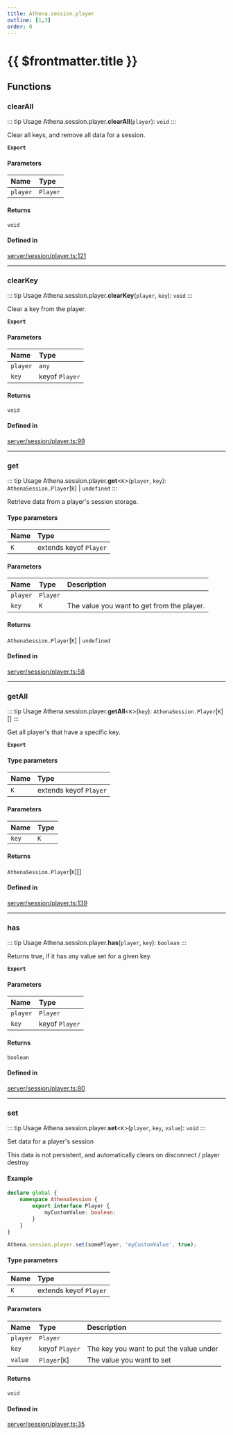 ```yaml
---
title: Athena.session.player
outline: [1,3]
order: 0
---
```


# {{ $frontmatter.title }}


## Functions

### clearAll

::: tip Usage
Athena.session.player.**clearAll**(`player`): `void`
:::

Clear all keys, and remove all data for a session.

**`Export`**

#### Parameters

| Name | Type |
| :------ | :------ |
| `player` | `Player` |

#### Returns

`void`

#### Defined in

[server/session/player.ts:121](https://github.com/Stuyk/altv-athena/blob/b7faa35/src/core/server/session/player.ts#L121)

___

### clearKey

::: tip Usage
Athena.session.player.**clearKey**(`player`, `key`): `void`
:::

Clear a key from the player.

**`Export`**

#### Parameters

| Name | Type |
| :------ | :------ |
| `player` | `any` |
| `key` | keyof `Player` |

#### Returns

`void`

#### Defined in

[server/session/player.ts:99](https://github.com/Stuyk/altv-athena/blob/b7faa35/src/core/server/session/player.ts#L99)

___

### get

::: tip Usage
Athena.session.player.**get**<`K`\>(`player`, `key`): `AthenaSession.Player`[`K`] \| `undefined`
:::

Retrieve data from a player's session storage.

#### Type parameters

| Name | Type |
| :------ | :------ |
| `K` | extends keyof `Player` |

#### Parameters

| Name | Type | Description |
| :------ | :------ | :------ |
| `player` | `Player` |  |
| `key` | `K` | The value you want to get from the player. |

#### Returns

`AthenaSession.Player`[`K`] \| `undefined`

#### Defined in

[server/session/player.ts:58](https://github.com/Stuyk/altv-athena/blob/b7faa35/src/core/server/session/player.ts#L58)

___

### getAll

::: tip Usage
Athena.session.player.**getAll**<`K`\>(`key`): `AthenaSession.Player`[`K`][]
:::

Get all player's that have a specific key.

**`Export`**

#### Type parameters

| Name | Type |
| :------ | :------ |
| `K` | extends keyof `Player` |

#### Parameters

| Name | Type |
| :------ | :------ |
| `key` | `K` |

#### Returns

`AthenaSession.Player`[`K`][]

#### Defined in

[server/session/player.ts:139](https://github.com/Stuyk/altv-athena/blob/b7faa35/src/core/server/session/player.ts#L139)

___

### has

::: tip Usage
Athena.session.player.**has**(`player`, `key`): `boolean`
:::

Returns true, if it has any value set for a given key.

**`Export`**

#### Parameters

| Name | Type |
| :------ | :------ |
| `player` | `Player` |
| `key` | keyof `Player` |

#### Returns

`boolean`

#### Defined in

[server/session/player.ts:80](https://github.com/Stuyk/altv-athena/blob/b7faa35/src/core/server/session/player.ts#L80)

___

### set

::: tip Usage
Athena.session.player.**set**<`K`\>(`player`, `key`, `value`): `void`
:::

Set data for a player's session

This data is not persistent, and automatically clears on disconnect / player destroy

#### Example
```ts
declare global {
    namespace AthenaSession {
        export interface Player {
            myCustomValue: boolean;
        }
    }
}

Athena.session.player.set(somePlayer, 'myCustomValue', true);
```

#### Type parameters

| Name | Type |
| :------ | :------ |
| `K` | extends keyof `Player` |

#### Parameters

| Name | Type | Description |
| :------ | :------ | :------ |
| `player` | `Player` |  |
| `key` | keyof `Player` | The key you want to put the value under |
| `value` | `Player`[`K`] | The value you want to set |

#### Returns

`void`

#### Defined in

[server/session/player.ts:35](https://github.com/Stuyk/altv-athena/blob/b7faa35/src/core/server/session/player.ts#L35)

